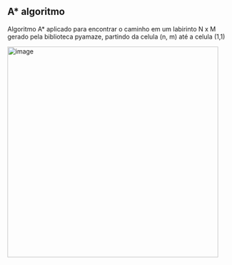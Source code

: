 ﻿## A* algoritmo
 Algoritmo A* aplicado para encontrar o caminho em um labirinto N x M gerado pela biblioteca pyamaze, partindo da celula (n, m) até a celula (1,1)  
 
 <img width="472" alt="image" src="https://github.com/ThassiAmorim/ExerciciosPython/assets/62359485/875098f9-05ee-4c05-922e-fbf093a3be24">

